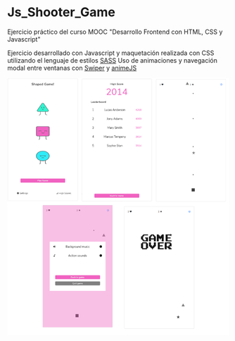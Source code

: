 # Js_Shooter_Game

Ejercicio práctico del curso MOOC "Desarrollo Frontend con HTML, CSS y Javascript"

Ejercicio desarrollado con Javascript y maquetación realizada con CSS utilizando el lenguaje de estilos [SASS](https://sass-lang.com/)
Uso de animaciones y navegación modal entre ventanas con [Swiper](https://swiperjs.com/) y [animeJS](https://animejs.com/)

![alt text](https://github.com/JavierEulate/Js_Shooter_Game/blob/master/images/Image.png)
